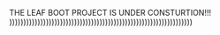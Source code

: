 THE LEAF BOOT PROJECT IS UNDER CONSTURTION!!!
)))))))))))))))))))))))))))))))))))))))))))))))))))))))))))))))))
